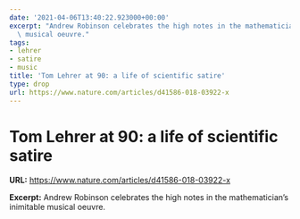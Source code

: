 ```yaml
---
date: '2021-04-06T13:40:22.923000+00:00'
excerpt: "Andrew Robinson celebrates the high notes in the mathematician\u2019s inimitable\
  \ musical oeuvre."
tags:
- lehrer
- satire
- music
title: 'Tom Lehrer at 90: a life of scientific satire'
type: drop
url: https://www.nature.com/articles/d41586-018-03922-x
---
```


# Tom Lehrer at 90: a life of scientific satire

**URL:** https://www.nature.com/articles/d41586-018-03922-x

**Excerpt:** Andrew Robinson celebrates the high notes in the mathematician’s inimitable musical oeuvre.
